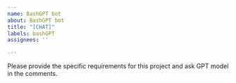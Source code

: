 ```yaml
---
name: BashGPT bot
about: BashGPT bot
title: "[CHAT]"
labels: bashGPT
assignees: ''

---
```


Please provide the specific requirements for this project and ask GPT model in the comments.